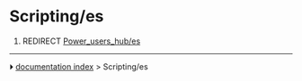 # Scripting/es
1.  REDIRECT [Power_users_hub/es](Power_users_hub/es.md)



---
⏵ [documentation index](../README.md) > Scripting/es
